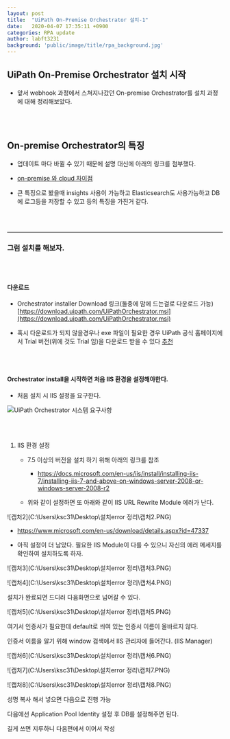 ```yaml
---
layout: post
title:  "UiPath On-Premise Orchestrator 설치-1"
date:   2020-04-07 17:35:11 +0900
categories: RPA update
author: labft3231
background: 'public/image/title/rpa_background.jpg'
---
```


## UiPath On-Premise Orchestrator 설치 시작


- 앞서 webhook 과정에서 스쳐지나갔던 On-premise Orchestrator를 설치 과정에 대해 정리해보았다.

<br>
<br>

## On-premise Orchestrator의 특징

- 업데이트 마다 바뀔 수 있기 때문에 설명 대신에 아래의 링크를 첨부했다. 

- [on-premise 와 cloud 차이점](https://docs.uipath.com/cloudplatform/docs/on-premises-vs-cloud-platform-orchestrator-features)

- 큰 특징으로 봤을때 insights 사용이 가능하고 Elasticsearch도 사용가능하고 DB에 로그등을 저장할 수 있고 등의 특징을 가진거 같다.

<br>
<br>

------------------------------------------

### 그럼 설치를 해보자.

<br>
<br>

#### 다운로드

- Orchestrator installer Download 링크(둘중에 맘에 드는걸로 다운로드 가능) [https://download.uipath.com/UiPathOrchestrator.msi](https://download.uipath.com/UiPathOrchestrator.msi)

- 혹시 다운로드가 되지 않을경우나 exe 파일이 필요한 경우 UiPath 공식 홈페이지에서 Trial 버전(위에 것도 Trial 임)을 다운로드 받을 수 있다 [추천](https://www.uipath.com/start-trial)

<br>
<br>

#### Orchestrator install을 시작하면 처음 IIS 환경을 설정해야한다. 

- 처음 설치 시 IIS 설정을 요구한다.

![UiPath Orchestrator 시스템 요구사항](https://github.com/labft3231/labft3231.github.io/blob/master/public/posts/%EC%BA%A1%EC%B2%98.PNG?raw=true)

<br>
<br>

1. IIS 환경 설정

   - 7.5 이상의 버전을 설치 하기 위해 아래의 링크를 참조
      - https://docs.microsoft.com/en-us/iis/install/installing-iis-7/installing-iis-7-and-above-on-windows-server-2008-or-windows-server-2008-r2

   - 위와 같이 설정하면 또 아래와 같이 IIS URL Rewrite Module 에러가 난다.

![캡처2](C:\Users\ksc31\Desktop\설치error 정리\캡처2.PNG)

   - https://www.microsoft.com/en-us/download/details.aspx?id=47337

   - 아직 설정이 더 남았다. 필요한 IIS Module이 다를 수 있으니 자신의 에러 메세지를 확인하여 설치하도록 하자.

![캡처3](C:\Users\ksc31\Desktop\설치error 정리\캡처3.PNG)



![캡처4](C:\Users\ksc31\Desktop\설치error 정리\캡처4.PNG)



설치가 완료되면 드디러 다음화면으로 넘어갈 수 있다. 

![캡처5](C:\Users\ksc31\Desktop\설치error 정리\캡처5.PNG)

여기서 인증서가 필요한데 default로 씌여 있는 인증서 이름이 올바르지 않다.

인증서 이름을 알기 위해 window 검색에서 IIS 관리자에 들어간다. (IIS Manager)

![캡처6](C:\Users\ksc31\Desktop\설치error 정리\캡처6.PNG)



![캡처7](C:\Users\ksc31\Desktop\설치error 정리\캡처7.PNG)

![캡처8](C:\Users\ksc31\Desktop\설치error 정리\캡처8.PNG)

성명 복사 해서 넣으면 다음으로 진행 가능



다음에선 Application Pool  Identity 설정 후 DB를 설정해주면 된다. 

길게 쓰면 지루하니 다음편에서 이어서 작성







